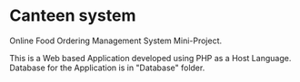 # Canteen system
Online Food Ordering Management System Mini-Project.

This is a Web based Application developed using PHP as a Host Language.
Database for the Application is in "Database" folder. 


